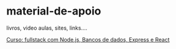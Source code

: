 # material-de-apoio
livros, video aulas, sites, links....

[Curso: fullstack com Node.js, Bancos de dados, Express e React](https://woliveiras.com.br/curso/do-zero-ao-fullstack-com-nodejs-bancos-de-dados-express-e-react/)


